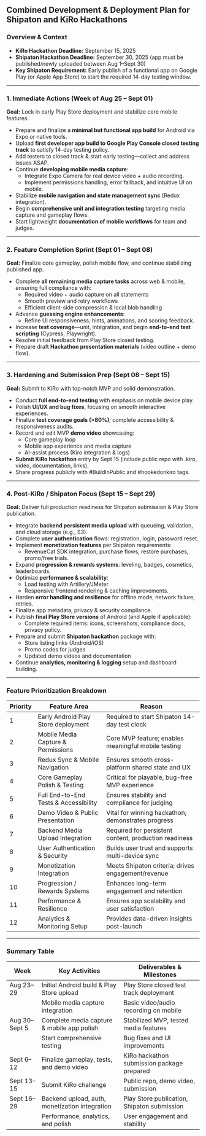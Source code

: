 ## Combined Development & Deployment Plan for Shipaton and KiRo Hackathons

### Overview & Context

- **KiRo Hackathon Deadline:** September 15, 2025  
- **Shipaton Hackathon Deadline:** September 30, 2025 (app must be published/newly uploaded between Aug 1–Sept 30)  
- **Key Shipaton Requirement:** Early publish of a functional app on Google Play (or Apple App Store) to start the required 14-day testing window.

***

### 1. **Immediate Actions (Week of Aug 25 – Sept 01)**

**Goal:** Lock in early Play Store deployment and stabilize core mobile features.

- Prepare and finalize a **minimal but functional app build** for Android via Expo or native tools.
- Upload **first developer app build to Google Play Console closed testing track** to satisfy 14-day testing policy.
- Add testers to closed track & start early testing—collect and address issues ASAP.
- Continue **developing mobile media capture**:
  - Integrate Expo Camera for real device video + audio recording.
  - Implement permissions handling, error fallback, and intuitive UI on mobile.
- Stabilize **mobile navigation and state management sync** (Redux integration).
- Begin **comprehensive unit and integration testing** targeting media capture and gameplay flows.
- Start lightweight **documentation of mobile workflows** for team and judges.

***

### 2. **Feature Completion Sprint (Sept 01 – Sept 08)**

**Goal:** Finalize core gameplay, polish mobile flow, and continue stabilizing published app.

- Complete **all remaining media capture tasks** across web & mobile, ensuring full compliance with:
  - Required video + audio capture on all statements
  - Smooth preview and retry workflows
  - Efficient client-side compression & local blob handling
- Advance **guessing engine enhancements**:
  - Refine UI responsiveness, hints, animations, and scoring feedback.
- Increase **test coverage**—unit, integration, and begin **end-to-end test scripting** (Cypress, Playwright).
- Resolve initial feedback from Play Store closed testing.
- Prepare draft **Hackathon presentation materials** (video outline + demo flow).

***

### 3. **Hardening and Submission Prep (Sept 08 – Sept 15)**

**Goal:** Submit to KiRo with top-notch MVP and solid demonstration.

- Conduct **full end-to-end testing** with emphasis on mobile device play.
- Polish **UI/UX and bug fixes**, focusing on smooth interactive experiences.
- Finalize **test coverage goals (>80%)**; complete accessibility & responsiveness audits.
- Record and edit MVP **demo video** showcasing:
  - Core gameplay loop
  - Mobile app experience and media capture
  - AI-assist process (Kiro integration & logs)
- **Submit KiRo hackathon** entry by Sept 15 (include public repo with .kiro, video, documentation, links).
- Share progress publicly with #BuildInPublic and #hookedonkiro tags.

***

### 4. **Post-KiRo / Shipaton Focus (Sept 15 – Sept 29)**

**Goal:** Deliver full production readiness for Shipaton submission & Play Store publication.

- Integrate **backend persistent media upload** with queueing, validation, and cloud storage (e.g., S3).
- Complete **user authentication** flows: registration, login, password reset.
- Implement **monetization features** per Shipaton requirements:
  - RevenueCat SDK integration, purchase flows, restore purchases, promo/free trials.
- Expand **progression & rewards systems**: leveling, badges, cosmetics, leaderboards.
- Optimize **performance & scalability**:
  - Load testing with Artillery/JMeter
  - Responsive frontend rendering & caching improvements.
- Harden **error handling and resilience** for offline mode, network failure, retries.
- Finalize app metadata, privacy & security compliance.
- Publish **final Play Store versions** of Android (and Apple if applicable):
  - Complete required items: icons, screenshots, compliance docs, privacy policy.
- Prepare and submit **Shipaton hackathon** package with:
  - Store listing links (Android/iOS)
  - Promo codes for judges
  - Updated demo videos and documentation
- Continue **analytics, monitoring & logging** setup and dashboard building.

***

### Feature Prioritization Breakdown

| Priority | Feature Area                        | Reason                                        |
|----------|-----------------------------------|-----------------------------------------------|
| 1        | Early Android Play Store deployment| Required to start Shipaton 14-day test clock  |
| 2        | Mobile Media Capture & Permissions | Core MVP feature; enables meaningful mobile testing |
| 3        | Redux Sync & Mobile Navigation     | Ensures smooth cross-platform shared state and UX |
| 4        | Core Gameplay Polish & Testing     | Critical for playable, bug-free MVP experience |
| 5        | Full End-to-End Tests & Accessibility | Ensures stability and compliance for judging |
| 6        | Demo Video & Public Presentation   | Vital for winning hackathon; demonstrates progress |
| 7        | Backend Media Upload Integration   | Required for persistent content, production readiness |
| 8        | User Authentication & Security    | Builds user trust and supports multi-device sync |
| 9        | Monetization Integration           | Meets Shipaton criteria; drives engagement/revenue |
| 10       | Progression / Rewards Systems      | Enhances long-term engagement and retention   |
| 11       | Performance & Resilience           | Ensures app scalability and user satisfaction |
| 12       | Analytics & Monitoring Setup       | Provides data-driven insights post-launch     |

***

### Summary Table

| Week       | Key Activities                                      | Deliverables & Milestones                    |
|------------|----------------------------------------------------|----------------------------------------------|
| Aug 23–29  | Initial Android build & Play Store upload           | Play Store closed test track deployment      |
|            | Mobile media capture integration                     | Basic video/audio recording on mobile        |
| Aug 30–Sept 5 | Complete media capture & mobile app polish          | Stabilized MVP, tested media features         |
|            | Start comprehensive testing                          | Bug fixes and UI improvements                 |
| Sept 6–12  | Finalize gameplay, tests, and demo video             | KiRo hackathon submission package prepared   |
| Sept 13–15 | Submit KiRo challenge                                | Public repo, demo video, submission           |
| Sept 16–29 | Backend upload, auth, monetization integration       | Play Store publication, Shipaton submission   |
|            | Performance, analytics, and polish                   | User engagement and stability                  |
